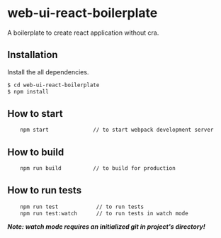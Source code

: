 # web-ui-react-boilerplate

A boilerplate to create react application without cra.

## Installation

Install the all dependencies.

```sh
$ cd web-ui-react-boilerplate
$ npm install
```

## How to start

```sh
    npm start              // to start webpack development server
```

## How to build

```sh
    npm run build          // to build for production
```

## How to run tests

```sh
    npm run test            // to run tests
    npm run test:watch      // to run tests in watch mode
```

**_Note: watch mode requires an initialized git in project's directory!_**
